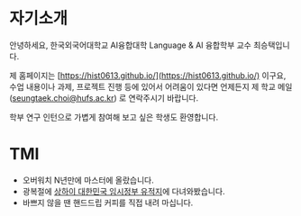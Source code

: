 # 자기소개

안녕하세요, 한국외국어대학교 AI융합대학 Language & AI 융합학부 교수 최승택입니다.

제 홈페이지는 [https://hist0613.github.io/](https://hist0613.github.io/) 이구요, 수업 내용이나 과제, 프로젝트 진행 등에 있어서 어려움이 있다면 언제든지 제 학교 메일 ([seungtaek.choi@hufs.ac.kr](seungtaek.choi@hufs.ac.kr)) 로 연락주시기 바랍니다.

학부 연구 인턴으로 가볍게 참여해 보고 싶은 학생도 환영합니다. 

# TMI
- 오버워치 N년만에 마스터에 올랐습니다.
- 광복절에 [상하이 대한민국 임시정부 유적지](https://ko.wikipedia.org/wiki/%EB%8C%80%ED%95%9C%EB%AF%BC%EA%B5%AD_%EC%9E%84%EC%8B%9C%EC%A0%95%EB%B6%80_%EC%9C%A0%EC%A0%81%EC%A7%80_(%EC%83%81%ED%95%98%EC%9D%B4%EC%8B%9C))에 다녀와봤습니다. 
- 바쁘지 않을 땐 핸드드립 커피를 직접 내려 마십니다. 
